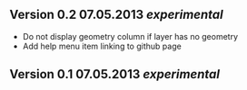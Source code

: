 


## Version 0.2 07.05.2013 _experimental_

* Do not display geometry column if layer has no geometry
* Add help menu item linking to github page

## Version 0.1 07.05.2013 _experimental_